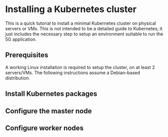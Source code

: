 # Installing a Kubernetes cluster

This is a quick tutorial to install a minimal Kubernetes cluster on physical servers or VMs. This is not intended to be a detailed guide to Kubernetes; it just includes the necessary step to setup an environment suitable to run the 5G application.

## Prerequisites

A working Linux installation is required to setup the cluster, on at least 2 servers/VMs.
The following instructions assume a Debian-based distribution.

## Install Kubernetes packages

## Configure the master node

## Configure worker nodes
